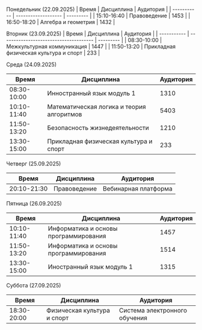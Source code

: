 Понедельник (22.09.2025)
| Время       | Дисциплина          | Аудитория |
| ----------- | ------------------- | --------- |
| 15:10-16:40 | Правоведение        | 1453      |
| 16:50-18:20 | Алгебра и геометрия | 1432      |

Вторник (23.09.2025)
| Время       | Дисциплина                             | Аудитория |
| ----------- | -------------------------------------- | --------- |
| 08:30-10:00 | Межкультурная коммуникация             | 1447      |
| 11:50-13:20 | Прикладная физическая культура и спорт | 233       |

Среда (24.09.2025)

| Время       | Дисциплина                                | Аудитория |
| ----------- | ----------------------------------------- | --------- |
| 08:30-10:00 | Инностранный язык модуль 1                | 1310      |
| 10:10-11:40 | Математическая логика и теория алгоритмов | 5403      |
| 11:50-13:20 | Безопасность жизнедеятельности            | 1210      |
| 13:30-15:00 | Прикладная физическая культура и спорт    | 233       |

Четверг (25.09.2025)

| Время       | Дисциплина   | Аудитория            |
| ----------- | ------------ | -------------------- |
| 20:10-21:30 | Правоведение | Вебинарная платформа |

Пятница (26.09.2025)

| Время       | Дисциплина                            | Аудитория |
| ----------- | ------------------------------------- | --------- |
| 10:10-11:40 | Информатика и основы программирования | 1457      |
| 11:50-13:20 | Информатика и основы программирования | 1514      |
| 13:30-15:00 | Иностранный язык модуль 1             | 1315      |

Суббота (27.09.2025)

| Время       | Дисциплина                  | Аудитория                     |
| ----------- | --------------------------- | ----------------------------- |
| 18:30-20:00 | Физическая культура и спорт | Система электронного обучения |

